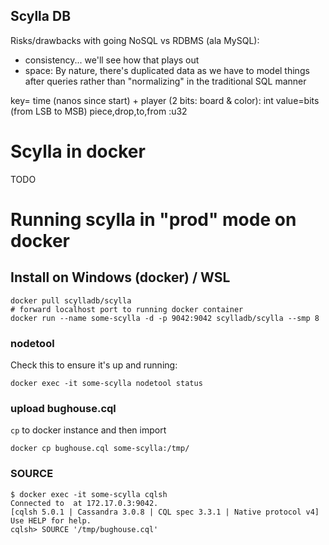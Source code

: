 ## Scylla DB

Risks/drawbacks with going NoSQL vs RDBMS (ala MySQL):
* consistency... we'll see how that plays out
* space: By nature, there's duplicated data as we have to model things after queries rather than "normalizing" in the traditional SQL manner

key= time (nanos since start) + player (2 bits: board & color): int
value=bits (from LSB to MSB) piece,drop,to,from :u32

# Scylla in docker
TODO

# Running scylla in "prod" mode on docker

## Install on Windows (docker) / WSL
```
docker pull scylladb/scylla
# forward localhost port to running docker container
docker run --name some-scylla -d -p 9042:9042 scylladb/scylla --smp 8
```

### nodetool
Check this to ensure it's up and running:
```
docker exec -it some-scylla nodetool status
```

### upload bughouse.cql
`cp` to docker instance and then import
```
docker cp bughouse.cql some-scylla:/tmp/
```

### SOURCE
```
$ docker exec -it some-scylla cqlsh
Connected to  at 172.17.0.3:9042.
[cqlsh 5.0.1 | Cassandra 3.0.8 | CQL spec 3.3.1 | Native protocol v4]
Use HELP for help.
cqlsh> SOURCE '/tmp/bughouse.cql'
```
